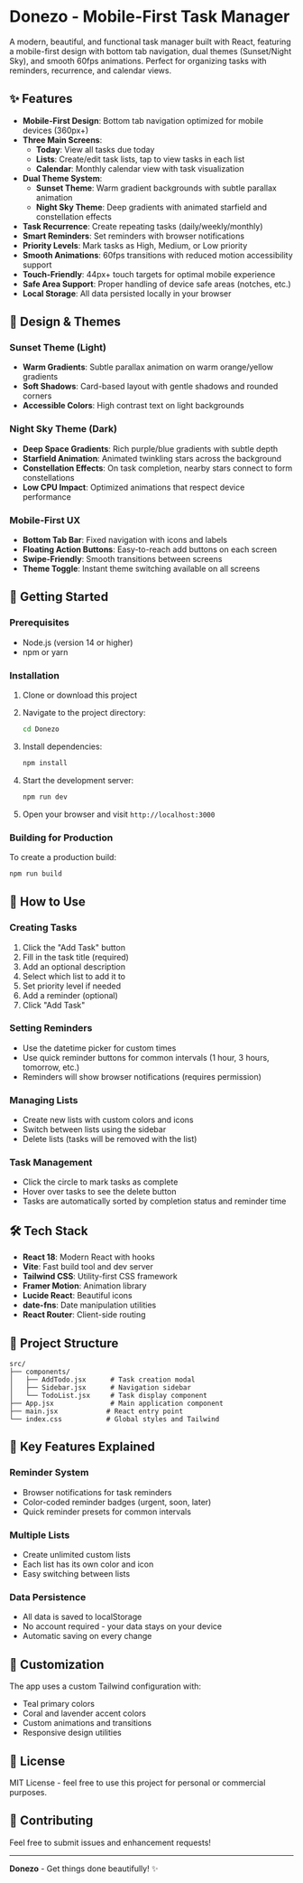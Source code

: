 # Donezo - Mobile-First Task Manager

A modern, beautiful, and functional task manager built with React, featuring a mobile-first design with bottom tab navigation, dual themes (Sunset/Night Sky), and smooth 60fps animations. Perfect for organizing tasks with reminders, recurrence, and calendar views.

## ✨ Features

- **Mobile-First Design**: Bottom tab navigation optimized for mobile devices (360px+)
- **Three Main Screens**: 
  - **Today**: View all tasks due today
  - **Lists**: Create/edit task lists, tap to view tasks in each list
  - **Calendar**: Monthly calendar view with task visualization
- **Dual Theme System**: 
  - **Sunset Theme**: Warm gradient backgrounds with subtle parallax animation
  - **Night Sky Theme**: Deep gradients with animated starfield and constellation effects
- **Task Recurrence**: Create repeating tasks (daily/weekly/monthly)
- **Smart Reminders**: Set reminders with browser notifications
- **Priority Levels**: Mark tasks as High, Medium, or Low priority
- **Smooth Animations**: 60fps transitions with reduced motion accessibility support
- **Touch-Friendly**: 44px+ touch targets for optimal mobile experience
- **Safe Area Support**: Proper handling of device safe areas (notches, etc.)
- **Local Storage**: All data persisted locally in your browser

## 🎨 Design & Themes

### Sunset Theme (Light)
- **Warm Gradients**: Subtle parallax animation on warm orange/yellow gradients
- **Soft Shadows**: Card-based layout with gentle shadows and rounded corners
- **Accessible Colors**: High contrast text on light backgrounds

### Night Sky Theme (Dark)
- **Deep Space Gradients**: Rich purple/blue gradients with subtle depth
- **Starfield Animation**: Animated twinkling stars across the background
- **Constellation Effects**: On task completion, nearby stars connect to form constellations
- **Low CPU Impact**: Optimized animations that respect device performance

### Mobile-First UX
- **Bottom Tab Bar**: Fixed navigation with icons and labels
- **Floating Action Buttons**: Easy-to-reach add buttons on each screen
- **Swipe-Friendly**: Smooth transitions between screens
- **Theme Toggle**: Instant theme switching available on all screens

## 🚀 Getting Started

### Prerequisites

- Node.js (version 14 or higher)
- npm or yarn

### Installation

1. Clone or download this project
2. Navigate to the project directory:
   ```bash
   cd Donezo
   ```

3. Install dependencies:
   ```bash
   npm install
   ```

4. Start the development server:
   ```bash
   npm run dev
   ```

5. Open your browser and visit `http://localhost:3000`

### Building for Production

To create a production build:

```bash
npm run build
```

## 📱 How to Use

### Creating Tasks
1. Click the "Add Task" button
2. Fill in the task title (required)
3. Add an optional description
4. Select which list to add it to
5. Set priority level if needed
6. Add a reminder (optional)
7. Click "Add Task"

### Setting Reminders
- Use the datetime picker for custom times
- Use quick reminder buttons for common intervals (1 hour, 3 hours, tomorrow, etc.)
- Reminders will show browser notifications (requires permission)

### Managing Lists
- Create new lists with custom colors and icons
- Switch between lists using the sidebar
- Delete lists (tasks will be removed with the list)

### Task Management
- Click the circle to mark tasks as complete
- Hover over tasks to see the delete button
- Tasks are automatically sorted by completion status and reminder time

## 🛠️ Tech Stack

- **React 18**: Modern React with hooks
- **Vite**: Fast build tool and dev server
- **Tailwind CSS**: Utility-first CSS framework
- **Framer Motion**: Animation library
- **Lucide React**: Beautiful icons
- **date-fns**: Date manipulation utilities
- **React Router**: Client-side routing

## 📁 Project Structure

```
src/
├── components/
│   ├── AddTodo.jsx      # Task creation modal
│   ├── Sidebar.jsx      # Navigation sidebar
│   └── TodoList.jsx     # Task display component
├── App.jsx              # Main application component
├── main.jsx            # React entry point
└── index.css           # Global styles and Tailwind
```

## 🎯 Key Features Explained

### Reminder System
- Browser notifications for task reminders
- Color-coded reminder badges (urgent, soon, later)
- Quick reminder presets for common intervals

### Multiple Lists
- Create unlimited custom lists
- Each list has its own color and icon
- Easy switching between lists

### Data Persistence
- All data is saved to localStorage
- No account required - your data stays on your device
- Automatic saving on every change

## 🎨 Customization

The app uses a custom Tailwind configuration with:
- Teal primary colors
- Coral and lavender accent colors
- Custom animations and transitions
- Responsive design utilities

## 📝 License

MIT License - feel free to use this project for personal or commercial purposes.

## 🤝 Contributing

Feel free to submit issues and enhancement requests!

---

**Donezo** - Get things done beautifully! ✨
